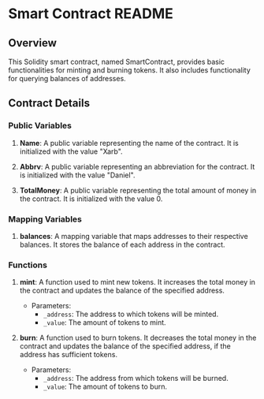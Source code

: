 # Smart Contract README

## Overview

This Solidity smart contract, named SmartContract, provides basic functionalities for minting and burning tokens. It also includes functionality for querying balances of addresses.

## Contract Details

### Public Variables

1. **Name**: A public variable representing the name of the contract. It is initialized with the value "Xarb".

2. **Abbrv**: A public variable representing an abbreviation for the contract. It is initialized with the value "Daniel".

3. **TotalMoney**: A public variable representing the total amount of money in the contract. It is initialized with the value 0.

### Mapping Variables

1. **balances**: A mapping variable that maps addresses to their respective balances. It stores the balance of each address in the contract.

### Functions

1. **mint**: A function used to mint new tokens. It increases the total money in the contract and updates the balance of the specified address.

    - Parameters:
        - `_address`: The address to which tokens will be minted.
        - `_value`: The amount of tokens to mint.

2. **burn**: A function used to burn tokens. It decreases the total money in the contract and updates the balance of the specified address, if the address has sufficient tokens.

    - Parameters:
        - `_address`: The address from which tokens will be burned.
        - `_value`: The amount of tokens to burn.
